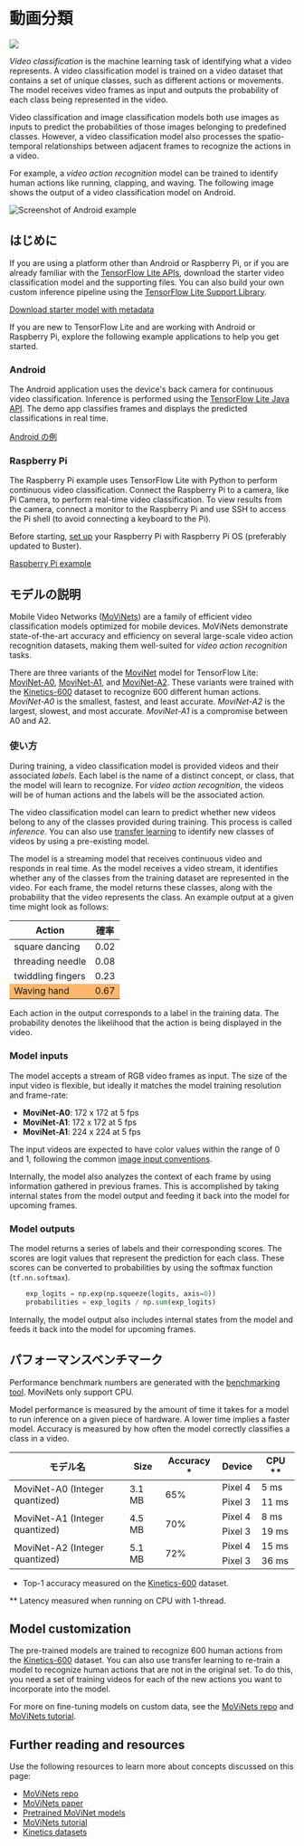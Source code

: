 # 動画分類

<img src="https://github.com/tensorflow/docs-l10n/blob/master/site/ja/lite/examples/images/video.png?raw=true" class="">

*Video classification* is the machine learning task of identifying what a video represents. A video classification model is trained on a video dataset that contains a set of unique classes, such as different actions or movements. The model receives video frames as input and outputs the probability of each class being represented in the video.

Video classification and image classification models both use images as inputs to predict the probabilities of those images belonging to predefined classes. However, a video classification model also processes the spatio-temporal relationships between adjacent frames to recognize the actions in a video.

For example, a *video action recognition* model can be trained to identify human actions like running, clapping, and waving. The following image shows the output of a video classification model on Android.

<img alt="Screenshot of Android example" src="https://storage.googleapis.com/download.tensorflow.org/models/tflite/screenshots/push-up-classification.gif" class="">

## はじめに

If you are using a platform other than Android or Raspberry Pi, or if you are already familiar with the [TensorFlow Lite APIs](https://www.tensorflow.org/api_docs/python/tf/lite), download the starter video classification model and the supporting files. You can also build your own custom inference pipeline using the [TensorFlow Lite Support Library](../../inference_with_metadata/lite_support).

<a class="button button-primary" href="https://tfhub.dev/tensorflow/lite-model/movinet/a0/stream/kinetics-600/classification/tflite/int8/1">Download starter model with metadata</a>

If you are new to TensorFlow Lite and are working with Android or Raspberry Pi, explore the following example applications to help you get started.

### Android

The Android application uses the device's back camera for continuous video classification. Inference is performed using the [TensorFlow Lite Java API](https://www.tensorflow.org/lite/api_docs/java/org/tensorflow/lite/package-summary). The demo app classifies frames and displays the predicted classifications in real time.

<a class="button button-primary" href="https://github.com/tensorflow/examples/tree/master/lite/examples/video_classification/android">Android の例</a>

### Raspberry Pi

The Raspberry Pi example uses TensorFlow Lite with Python to perform continuous video classification. Connect the Raspberry Pi to a camera, like Pi Camera, to perform real-time video classification. To view results from the camera, connect a monitor to the Raspberry Pi and use SSH to access the Pi shell (to avoid connecting a keyboard to the Pi).

Before starting, [set up](https://projects.raspberrypi.org/en/projects/raspberry-pi-setting-up) your Raspberry Pi with Raspberry Pi OS (preferably updated to Buster).

<a class="button button-primary" href="https://github.com/tensorflow/examples/tree/master/lite/examples/video_classification/raspberry_pi%20">Raspberry Pi example</a>

## モデルの説明

Mobile Video Networks ([MoViNets](https://github.com/tensorflow/models/tree/master/official/projects/movinet)) are a family of efficient video classification models optimized for mobile devices. MoViNets demonstrate state-of-the-art accuracy and efficiency on several large-scale video action recognition datasets, making them well-suited for *video action recognition* tasks.

There are three variants of the [MoviNet](https://tfhub.dev/s?deployment-format=lite&q=movinet) model for TensorFlow Lite: [MoviNet-A0](https://tfhub.dev/tensorflow/movinet/a0/stream/kinetics-600/classification), [MoviNet-A1](https://tfhub.dev/tensorflow/movinet/a1/stream/kinetics-600/classification), and [MoviNet-A2](https://tfhub.dev/tensorflow/movinet/a2/stream/kinetics-600/classification). These variants were trained with the [Kinetics-600](https://arxiv.org/abs/1808.01340) dataset to recognize 600 different human actions. *MoviNet-A0* is the smallest, fastest, and least accurate. *MoviNet-A2* is the largest, slowest, and most accurate. *MoviNet-A1* is a compromise between A0 and A2.

### 使い方

During training, a video classification model is provided videos and their associated *labels*. Each label is the name of a distinct concept, or class, that the model will learn to recognize. For *video action recognition*, the videos will be of human actions and the labels will be the associated action.

The video classification model can learn to predict whether new videos belong to any of the classes provided during training. This process is called *inference*. You can also use [transfer learning](https://colab.research.google.com/github/tensorflow/models/blob/master/official/projects/movinet/movinet_tutorial.ipynb) to identify new classes of videos by using a pre-existing model.

The model is a streaming model that receives continuous video and responds in real time. As the model receives a video stream, it identifies whether any of the classes from the training dataset are represented in the video. For each frame, the model returns these classes, along with the probability that the video represents the class. An example output at a given time might look as follows:

<table style="width: 40%;">
  <thead>
    <tr>
      <th>Action</th>
      <th>確率</th>
    </tr>
  </thead>
  <tbody>
    <tr>
      <td>square dancing</td>
      <td>0.02</td>
    </tr>
    <tr>
      <td>threading needle</td>
      <td>0.08</td>
    </tr>
    <tr>
      <td>twiddling fingers</td>
      <td>0.23</td>
    </tr>
    <tr>
      <td style="background-color: #fcb66d;">Waving hand</td>
      <td style="background-color: #fcb66d;">0.67</td>
    </tr>
  </tbody>
</table>

Each action in the output corresponds to a label in the training data. The probability denotes the likelihood that the action is being displayed in the video.

### Model inputs

The model accepts a stream of RGB video frames as input. The size of the input video is flexible, but ideally it matches the model training resolution and frame-rate:

- **MoviNet-A0**: 172 x 172 at 5 fps
- **MoviNet-A1**: 172 x 172 at 5 fps
- **MoviNet-A1**: 224 x 224 at 5 fps

The input videos are expected to have color values within the range of 0 and 1, following the common [image input conventions](https://www.tensorflow.org/hub/common_signatures/images#input).

Internally, the model also analyzes the context of each frame by using information gathered in previous frames. This is accomplished by taking internal states from the model output and feeding it back into the model for upcoming frames.

### Model outputs

The model returns a series of labels and their corresponding scores. The scores are logit values that represent the prediction for each class. These scores can be converted to probabilities by using the softmax function (`tf.nn.softmax`).

```python
    exp_logits = np.exp(np.squeeze(logits, axis=0))
    probabilities = exp_logits / np.sum(exp_logits)
```

Internally, the model output also includes internal states from the model and feeds it back into the model for upcoming frames.

## パフォーマンスベンチマーク

Performance benchmark numbers are generated with the [benchmarking tool](https://www.tensorflow.org/lite/performance/measurement). MoviNets only support CPU.

Model performance is measured by the amount of time it takes for a model to run inference on a given piece of hardware. A lower time implies a faster model. Accuracy is measured by how often the model correctly classifies a class in a video.

<table>
  <thead>
    <tr>
      <th>モデル名</th>
      <th>Size </th>
      <th>Accuracy *</th>
      <th>Device</th>
      <th>CPU **</th>
    </tr>
  </thead>
  <tr>
    <td rowspan="2"> MoviNet-A0 (Integer quantized)     </td>
    <td rowspan="2">       3.1 MB     </td>
    <td rowspan="2">65%</td>
    <td>Pixel 4</td>
    <td>5 ms</td>
  </tr>
   <tr>
    <td>Pixel 3</td>
    <td>11 ms</td>
  </tr>
    <tr>
    <td rowspan="2"> MoviNet-A1 (Integer quantized)     </td>
    <td rowspan="2">       4.5 MB     </td>
    <td rowspan="2">70%</td>
    <td>Pixel 4</td>
    <td>8 ms</td>
  </tr>
   <tr>
    <td>Pixel 3</td>
    <td>19 ms</td>
  </tr>
      <tr>
    <td rowspan="2"> MoviNet-A2 (Integer quantized)     </td>
    <td rowspan="2">       5.1 MB     </td>
    <td rowspan="2">72%</td>
    <td>Pixel 4</td>
    <td>15 ms</td>
  </tr>
   <tr>
    <td>Pixel 3</td>
    <td>36 ms</td>
  </tr>
</table>

* Top-1 accuracy measured on the [Kinetics-600](https://arxiv.org/abs/1808.01340) dataset.

** Latency measured when running on CPU with 1-thread.

## Model customization

The pre-trained models are trained to recognize 600 human actions from the [Kinetics-600](https://arxiv.org/abs/1808.01340) dataset. You can also use transfer learning to re-train a model to recognize human actions that are not in the original set. To do this, you need a set of training videos for each of the new actions you want to incorporate into the model.

For more on fine-tuning models on custom data, see the [MoViNets repo](https://github.com/tensorflow/models/tree/master/official/projects/movinet) and [MoViNets tutorial](https://colab.research.google.com/github/tensorflow/models/blob/master/official/projects/movinet/movinet_tutorial.ipynb).

## Further reading and resources

Use the following resources to learn more about concepts discussed on this page:

- [MoViNets repo](https://github.com/tensorflow/models/tree/master/official/projects/movinet)
- [MoViNets paper](https://arxiv.org/abs/2103.11511)
- [Pretrained MoViNet models](https://tfhub.dev/s?deployment-format=lite&q=movinet)
- [MoViNets tutorial](https://colab.research.google.com/github/tensorflow/models/blob/master/official/projects/movinet/movinet_tutorial.ipynb)
- [Kinetics datasets](https://deepmind.com/research/open-source/kinetics)
